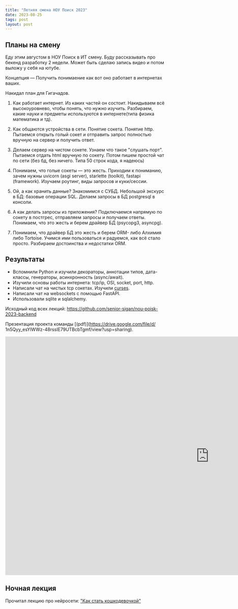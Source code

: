 ```yaml
---
title: "Летняя смена НОУ Поиск 2023"
date: 2023-08-25
tags: post
layout: post
---
```


## Планы на смену

Еду этим августом в НОУ Поиск в ИТ смену.
Буду рассказывать про бекенд разработку 2 недели.
Может быть сделаю запись видео и потом выложу у себя на ютубе.

Концепция — Получить понимаение как вот оно работает в интернетах ваших.

Накидал план для Гигачадов.

1. Как работает интернет. Из каких частей он состоит. Накидываем всё высокоуровнево, чтобы понять, что нужно изучить. Разбираем, какие науки и предметы используются в интернете(типа физика математика и тд).

2. Как общаются устройства в сети. Понятие сокета. Понятие http. Пытаемся открыть голый сокет и отправить запрос полностью вручную на сервер и получить ответ.

3. Делаем сервер на чистом сокете. Узнаем что такое "слушать порт". Пытаемся отдать html вручную по сокету. Потом пишем простой чат по сети (без бд, без ничего. Типа 50 строк кода, я надеюсь)

4. Понимаем, что голые сокеты — это жесть. Приходим к пониманию, зачем нужны uvicorn (asgi server), starlette (toolkit), fastapi (framework). Изучаем роутинг, виды запросов и куки/сессии. 

5. Ой, а как хранить данные? Знакомимся с СУБД. Небольшой экскурс в БД: базовые операции SQL. Делаем запросы в БД postgresql в консоли.

6. А как делать запросы из приложения? Подключаемся напрямую по сокету в постгрес, отправляем запросы и получаем ответы. Понимаем, что это жесть и берем драйвер БД (psycopg3, asyncpg).

7. Понимаем, что драйвер БД это жесть и берем ORM- либо Алхимия либо Tortoise. Учимся ими пользоваться и радуемся, как всё стало просто. Разбираем достоинства и недостатки ORM.

## Результаты

- Вспомнили Python и изучили декораторы, аннотации типов, дата-классы, генераторы, асинхронность (async/await).
- Изучили основы работы интернета: tcp/ip, OSI, socket, port, http.
- Написали чат на чистых tcp сокетах. Изучили [curses](https://docs.python.org/3/howto/curses.html).
- Написали чат на websockets с помощью FastAPI.
- Использовали sqlite и sqlalchemy.

Исходный код всех лекций: https://github.com/senior-sigan/nou-poisk-2023-backend

Презентация проекта команды [(pdf)](https://drive.google.com/file/d/
1n5Qyy_esYlWWz-48rssIE79UTBcbTgmf/view?usp=sharing).

<iframe src="https://docs.google.com/presentation/d/e/2PACX-1vRGT2krflqKz1N03OU9OkkNeCEXjKN0DEn99xcTvP-KNANqxlWRQFHFvJcc-6rGJQ/embed?start=false&loop=false&delayms=3000" frameborder="0" width="1280" height="749" allowfullscreen="true" mozallowfullscreen="true" webkitallowfullscreen="true"></iframe>

## Ночная лекция

Прочитал лекцию про нейросети: ["Как стать кошкодевочкой"](/talk/2023-08-17-nou_posik_night_lection/)